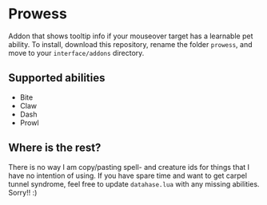 # Prowess
Addon that shows tooltip info if your mouseover target has a learnable pet ability. To install, download this repository, rename the folder `prowess`, and move to your `interface/addons` directory.


## Supported abilities
* Bite
* Claw
* Dash
* Prowl


## Where is the rest?
There is no way I am copy/pasting spell- and creature ids for things that I have no intention of using. If you have spare time and want to get carpel tunnel syndrome, feel free to update `datahase.lua` with any missing abilities. Sorry!! :)